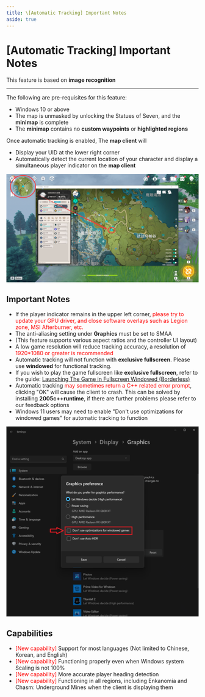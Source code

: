 ```yaml
---
title: \[Automatic Tracking] Important Notes
aside: true
---
```


# [Automatic Tracking] Important Notes

This feature is based on **image recognition**

---

The following are pre-requisites for this feature:

- Windows 10 or above
- The map is unmasked by unlocking the Statues of Seven, and the **minimap** is complete
- The **minimap** contains no **custom waypoints** or **highlighted regions**

Once automatic tracking is enabled, The **map client** will

- Display your UID at the lower right corner
- Automatically detect the current location of your character and display a simultaneous player indicator on the **map client**

![](./../../../../public/imgs/en/manual/auto-tracking/autotrackingegaged.png)

## Important Notes

- If the player indicator remains in the upper left corner, <span style="color: red">please try to update your GPU driver, and close software overlays such as Legion zone, MSI Afterburner, etc.</span>
- The anti-aliasing setting under **Graphics** must be set to SMAA
- (This feature supports various aspect ratios and the controller UI layout)
- A low game resolution will reduce tracking accuracy, a resolution of <span style="color: red">1920\*1080 or greater is recommended</span>
- Automatic tracking will not function with **exclusive fullscreen**. Please use **windowed** for functional tracking.
- If you wish to play the game fullscreen like **exclusive fullscreen**, refer to the guide: [Launching The Game in Fullscreen Windowed (Borderless)](../overlay-mode/Fullscreen-Windowed/Launching.md)
- Automatic tracking <span style="color: red">may sometimes return a C++ related error prompt</span>, clicking "OK" will cause the client to crash. This can be solved by installing **2005c++runtime**, if there are further problems please refer to our feedback options
- Windows 11 users may need to enable "Don't use optimizations for windowed games" for automatic tracking to function

![](./../../../../public/imgs/en/manual/auto-tracking/windowedoptimization.png)

## Capabilities

- <span style="color: red">[New capability]</span> Support for most languages (Not limited to Chinese, Korean, and English)
- <span style="color: red">[New capability]</span> Functioning properly even when Windows system Scaling is not 100%
- <span style="color: red">[New capability]</span> More accurate player heading detection
- <span style="color: red">[New capability]</span> Functioning in all regions, including Enkanomia and Chasm: Underground Mines when the client is displaying them
  ​
